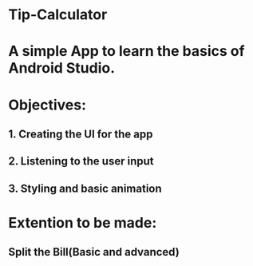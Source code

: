 # Tip-Calculator
# A simple App to learn the basics of Android Studio.

# Objectives:
## 1. Creating the UI for the app
## 2. Listening to the user input
## 3. Styling and basic animation

# Extention to be made: 
## Split the Bill(Basic and advanced)
